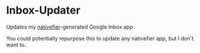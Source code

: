 # Inbox-Updater
Updates my [nativefier](https://github.com/jiahaog/nativefier)-generated Google Inbox app

You could potentially repurpose this to update any nativefier app, but I don't want to.
